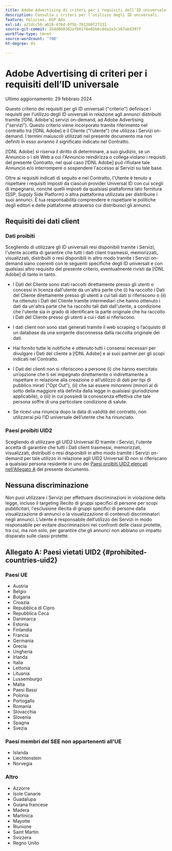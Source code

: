 ```yaml
---
title: Adobe Advertising di criteri per i requisiti dell’ID universale
description: Consulta i criteri per l’utilizzo degli ID universali.
feature: Policies, DSP Ads
exl-id: a21dcc56-a618-476d-9f5b-7b1260f27331
source-git-commit: 35dd8b8302afb01f8e6bb6c8da2a3c167abd397f
workflow-type: tm+mt
source-wordcount: '700'
ht-degree: 0%

---
```


# Adobe Advertising di criteri per i requisiti dell’ID universale

Ultimo aggiornamento: 29 febbraio 2024

Questo criterio dei requisiti per gli ID universali (&quot;criterio&quot;) definisce i requisiti per l&#39;utilizzo degli ID universali in relazione agli annunci distribuiti tramite [!DNL Adobe's] servizi on-demand, ad Adobe Advertising (&quot;servizi&quot;). Questo criterio viene incorporato tramite riferimento nel contratto tra [!DNL Adobe] e il Cliente (&quot;l&#39;utente&quot;) che utilizza i Servizi on-demand. I termini maiuscoli utilizzati nel presente documento ma non definiti in esso avranno il significato indicato nel Contratto.

[!DNL Adobe] si riserva il diritto di determinare, a suo giudizio, se un Annuncio o i siti Web a cui l&#39;Annuncio reindirizza o collega violano i requisiti del presente Contratto, nel qual caso [!DNL Adobe] può rifiutare tale Annuncio e/o interrompere o sospendere l&#39;accesso ai Servizi su tale base.

Oltre ai requisiti indicati di seguito e nel Contratto, l&#39;Utente è tenuto a rispettare i requisiti imposti da ciascun provider Universal ID con cui scegli di impegnarsi, nonché quelli imposti da qualsiasi piattaforma lato fornitura (SSP, Supply Side Platform) o altra piattaforma utilizzata per distribuire i suoi annunci. È tua responsabilità comprendere e rispettare le politiche degli editori e delle piattaforme attraverso cui distribuisci gli annunci.

## Requisiti dei dati client

### Dati proibiti

Scegliendo di utilizzare gli ID universali resi disponibili tramite i Servizi, l&#39;utente accetta di garantire che tutti i dati client trasmessi, memorizzati, visualizzati, distribuiti o resi disponibili in altro modo tramite i Servizi on-demand siano coerenti con le seguenti specifiche degli ID universali e con qualsiasi altro requisito del presente criterio, eventualmente rivisti da [!DNL Adobe] di tanto in tanto.

* I Dati del Cliente sono stati raccolti direttamente presso gli utenti o concessi in licenza dall&#39;utente da un&#39;altra parte che (i) ha raccolto i Dati del Cliente direttamente presso gli utenti a cui tali dati si riferiscono o (ii) ha ottenuto i Dati del Cliente tramite intermediari che hanno ottenuto i dati da un&#39;altra parte che ha raccolto tali dati dall&#39;utente, a condizione che l&#39;utente sia in grado di identificare la parte originale che ha raccolto i Dati del Cliente presso gli utenti a cui i dati si riferiscono.

* I dati client non sono stati generati tramite il web scraping o l’acquisto di un database da una sorgente disconnessa dalla raccolta originale dei dati.

* Hai fornito tutte le notifiche e ottenuto tutti i consensi necessari per divulgare i Dati del cliente a [!DNL Adobe] e ai suoi partner per gli scopi indicati nel Contratto.

* I Dati dei clienti non si riferiscono a persone (i) che hanno esercitato un’opzione che ti sei impegnato direttamente o indirettamente a rispettare in relazione alla creazione o all’utilizzo di dati per tipi di pubblico mirati (&quot;Opt Out&quot;), (ii) che sai essere minorenni (minori al di sotto della maggiore età definita dalla legge in qualsiasi giurisdizione applicabile), o (iii) in cui possiedi la conoscenza effettiva che tale persona soffre di una particolare condizione di salute.

* Se ricevi una rinuncia dopo la data di validità del contratto, non utilizzerai più l’ID universale dell’utente che ha rinunciato.

### Paesi proibiti UID2

Scegliendo di utilizzare gli UID2 Universal ID tramite i Servizi, l&#39;utente accetta di garantire che tutti i Dati client trasmessi, memorizzati, visualizzati, distribuiti o resi disponibili in altro modo tramite i Servizi on-demand per tale utilizzo in relazione agli UID2 Universal ID non si riferiscano a qualsiasi persona residente in uno dei [Paesi proibiti UID2 elencati nell&#39;Allegato A](#prohibited-countries-uid2) del presente documento.

## Nessuna discriminazione

Non puoi utilizzare i Servizi per effettuare discriminazioni in violazione della legge, incluso il targeting illecito di gruppi specifici di persone per scopi pubblicitari, l&#39;esclusione illecita di gruppi specifici di persone dalla visualizzazione di annunci o la visualizzazione di contenuti discriminatori negli annunci. L’utente è responsabile dell’utilizzo dei Servizi in modo responsabile per evitare discriminazioni nei confronti delle classi protette, tra cui, ma non solo, per garantire che gli annunci non abbiano un impatto disparato sulle classi protette.

## Allegato A: Paesi vietati UID2 {#prohibited-countries-uid2}

### Paesi UE

* Austria
* Belgio
* Bulgaria
* Croazia
* Repubblica di Cipro
* Repubblica Ceca
* Danimarca
* Estonia
* Finlandia
* Francia
* Germania
* Grecia
* Ungheria
* Irlanda
* Italia
* Lettonia
* Lituania
* Lussemburgo
* Malta
* Paesi Bassi
* Polonia
* Portogallo
* Romania
* Slovacchia
* Slovenia
* Spagna
* Svezia

### Paesi membri del SEE non appartenenti all&#39;UE

* Islanda
* Liechtenstein
* Norvegia

### Altro

* Azzorre
* Isole Canarie
* Guadalupa
* Guiana francese
* Madera
* Martinica
* Mayotte
* Riunione
* Saint Martin
* Svizzera
* Regno Unito
